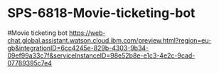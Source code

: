 # SPS-6818-Movie-ticketing-bot
#Movie ticketing bot
https://web-chat.global.assistant.watson.cloud.ibm.com/preview.html?region=eu-gb&integrationID=6cc4245e-829b-4303-9b34-09ef99a33c7f&serviceInstanceID=98e52b8e-e1c3-4e2c-9cad-07789395c7e4
